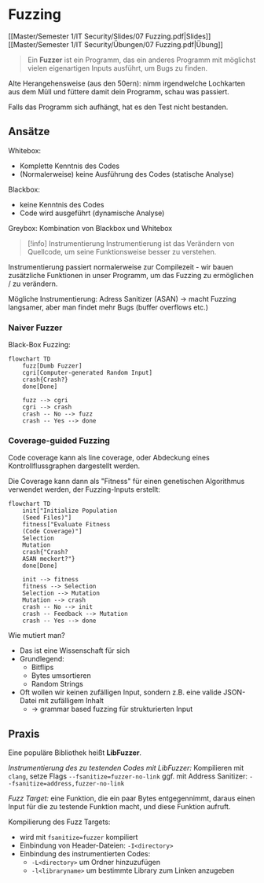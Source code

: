 # Fuzzing
[[Master/Semester 1/IT Security/Slides/07 Fuzzing.pdf|Slides]]
[[Master/Semester 1/IT Security/Übungen/07 Fuzzing.pdf|Übung]]

> Ein **Fuzzer** ist ein Programm, das ein anderes Programm mit möglichst vielen eigenartigen Inputs ausführt, um Bugs zu finden.


Alte Herangehensweise (aus den 50ern): nimm irgendwelche Lochkarten aus dem Müll und füttere damit dein Programm, schau was passiert.

Falls das Programm sich aufhängt, hat es den Test nicht bestanden.
## Ansätze

Whitebox: 
- Komplette Kenntnis des Codes
- (Normalerweise) keine Ausführung des Codes (statische Analyse)

Blackbox:
- keine Kenntnis des Codes
- Code wird ausgeführt (dynamische Analyse)

Greybox: Kombination von Blackbox und Whitebox

> [!info] Instrumentierung
> Instrumentierung ist das Verändern von Quellcode, um seine Funktionsweise besser zu verstehen.

Instrumentierung passiert normalerweise zur Compilezeit - wir bauen zusätzliche Funktionen in unser Programm, um das Fuzzing zu ermöglichen / zu verändern.

Mögliche Instrumentierung: Adress Sanitizer (ASAN) -> macht Fuzzing langsamer, aber man findet mehr Bugs (buffer overflows etc.)
### Naiver Fuzzer

Black-Box Fuzzing:

```mermaid
flowchart TD
	fuzz[Dumb Fuzzer]
	cgri[Computer-generated Random Input]
	crash{Crash?}
	done[Done]

	fuzz --> cgri
	cgri --> crash
	crash -- No --> fuzz
	crash -- Yes --> done
```

### Coverage-guided Fuzzing

Code coverage kann als line coverage, oder Abdeckung eines Kontrollflussgraphen dargestellt werden.

Die Coverage kann dann als "Fitness" für einen genetischen Algorithmus verwendet werden, der Fuzzing-Inputs erstellt: 


```mermaid
flowchart TD
	init["Initialize Population
	(Seed Files)"]
	fitness["Evaluate Fitness
	(Code Coverage)"]
	Selection
	Mutation
	crash{"Crash?
	ASAN meckert?"}
	done[Done]

	init --> fitness
	fitness --> Selection
	Selection --> Mutation
	Mutation --> crash
	crash -- No --> init
	crash -- Feedback --> Mutation
	crash -- Yes --> done
```

Wie mutiert man?
- Das ist eine Wissenschaft für sich
- Grundlegend:
	- Bitflips
	- Bytes umsortieren
	- Random Strings
- Oft wollen wir keinen zufälligen Input, sondern z.B. eine valide JSON-Datei mit zufälligem Inhalt
	- -> grammar based fuzzing für strukturierten Input


## Praxis

Eine populäre Bibliothek heißt **LibFuzzer**.

*Instrumentierung des zu testenden Codes mit LibFuzzer:*
Kompilieren mit `clang`, setze Flags `--fsanitize=fuzzer-no-link`
ggf. mit Address Sanitizer: `--fsanitize=address,fuzzer-no-link`

*Fuzz Target:* eine Funktion, die ein paar Bytes entgegennimmt, daraus einen Input für die zu testende Funktion macht, und diese Funktion aufruft.

Kompilierung des Fuzz Targets:
- wird mit `fsanitize=fuzzer` kompiliert
- Einbindung von Header-Dateien: `-I<directory>`
- Einbindung des instrumentierten Codes:
	- `-L<directory>` um Ordner hinzuzufügen
	- `-l<libraryname>` um bestimmte Library zum Linken anzugeben